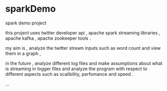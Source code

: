 # sparkDemo

spark demo project 

this project uses twitter developer api , apache spark streaming libraries , apache kafka , apache zookeeper tools . 

my aim is , analyze the twitter stream inputs such as word count and view them in a graph ,

in the future , analyze different log files and make assumptions about what is streaming in logger files and analyze the program with respect to different aspects such as scalibility, perfomance and speed . 

...
